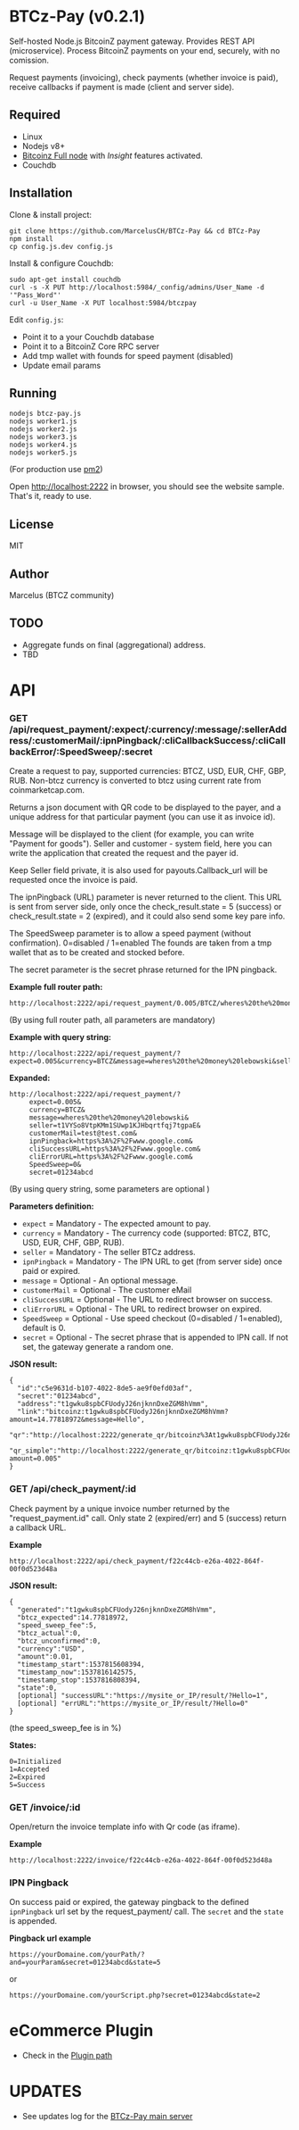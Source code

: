 BTCz-Pay (v0.2.1)
===================

Self-hosted Node.js BitcoinZ payment gateway. Provides REST API (microservice).
Process BitcoinZ payments on your end, securely, with no comission.

Request payments (invoicing), check payments (whether invoice is paid), receive callbacks if payment is made (client and server side).

Required
--------

* Linux
* Nodejs v8+  
* [Bitcoinz Full node](https://github.com/btcz/bitcoinz) with *Insight* features activated.
* Couchdb


Installation
------------





Clone & install project:
```
git clone https://github.com/MarcelusCH/BTCz-Pay && cd BTCz-Pay
npm install
cp config.js.dev config.js
```

Install & configure Couchdb:
```
sudo apt-get install couchdb
curl -s -X PUT http://localhost:5984/_config/admins/User_Name -d '"Pass_Word"'
curl -u User_Name -X PUT localhost:5984/btczpay
```

Edit `config.js`:
* Point it to a your Couchdb database
* Point it to a BitcoinZ Core RPC server
* Add tmp wallet with founds for speed payment (disabled)
* Update email params



Running
-------

```
nodejs btcz-pay.js
nodejs worker1.js
nodejs worker2.js
nodejs worker3.js
nodejs worker4.js
nodejs worker5.js
```
(For production use [pm2](https://www.npmjs.com/package/pm2))


Open [http://localhost:2222](http://localhost:2222) in browser, you should see the website sample.
That's it, ready to use.

License
-------

MIT

Author
------

Marcelus (BTCZ community)


TODO
----
- Aggregate funds on final (aggregational) address.
- TBD

API
===

### GET /api/request_payment/:expect/:currency/:message/:sellerAddress/:customerMail/:ipnPingback/:cliCallbackSuccess/:cliCallbackError/:SpeedSweep/:secret


Create a request to pay, supported currencies: BTCZ, USD, EUR, CHF, GBP, RUB. Non-btcz currency is converted to btcz using current rate from coinmarketcap.com.

Returns a json document with QR code to be displayed to the payer, and a unique address for that particular payment (you can use it as invoice id).

Message will be displayed to the client (for example, you can write "Payment for goods"). Seller and customer - system field, here you can write the application that created the request and the payer id.

Keep Seller field private, it is also used for payouts.Callback_url will be requested once the invoice is paid.

The ipnPingback (URL) parameter is never returned to the client. This URL is sent from server side, only once the check_result.state = 5 (success) or check_result.state = 2 (expired), and it could also send some key pare info.

The SpeedSweep parameter is to allow a speed payment (without confirmation). 0=disabled / 1=enabled
The founds are taken from a tmp wallet that as to be created and stocked before.

The secret parameter is the secret phrase returned for the IPN pingback.

**Example full router path:**
```
http://localhost:2222/api/request_payment/0.005/BTCZ/wheres%20the%20money%20lebowski/t1VYSo8VtpKMm1SUwp1KJHbqrtfqj7tgpaE/test@test.com/https%253A%252F%252Fwww.google.com/https%253A%252F%252Fwww.google.com/https%253A%252F%252Fwww.google.com/0/01234abcd
```
(By using full router path, all parameters are mandatory)

**Example with query string:**
```
http://localhost:2222/api/request_payment/?expect=0.005&currency=BTCZ&message=wheres%20the%20money%20lebowski&seller=t1VYSo8VtpKMm1SUwp1KJHbqrtfqj7tgpaE&customerMail=test@test.com&ipnPingback=https%3A%2F%2Fwww.google.com&cliSuccessURL=https%3A%2F%2Fwww.google.com&cliErrorURL=https%3A%2F%2Fwww.google.com&SpeedSweep=0&secret=01234abcd
```
**Expanded:**
```
http://localhost:2222/api/request_payment/?
     expect=0.005&
     currency=BTCZ&
     message=wheres%20the%20money%20lebowski&
     seller=t1VYSo8VtpKMm1SUwp1KJHbqrtfqj7tgpaE&
     customerMail=test@test.com&
     ipnPingback=https%3A%2F%2Fwww.google.com&
     cliSuccessURL=https%3A%2F%2Fwww.google.com&
     cliErrorURL=https%3A%2F%2Fwww.google.com&
     SpeedSweep=0&
     secret=01234abcd
```
(By using query string, some parameters are optional )

**Parameters definition:**
- `expect` = Mandatory - The expected amount to pay.
- `currency` = Mandatory - The currency code (supported: BTCZ, BTC, USD, EUR, CHF, GBP, RUB).
- `seller` = Mandatory - The seller BTCz address.
- `ipnPingback` = Mandatory - The IPN URL to get (from server side) once paid or expired.
- `message` = Optional - An optional message.
- `customerMail` = Optional - The customer eMail
- `cliSuccessURL` = Optional - The URL to redirect browser on success.
- `cliErrorURL` = Optional - The URL to redirect browser on expired.
- `SpeedSweep` = Optional - Use speed checkout (0=disabled / 1=enabled), default is 0.
- `secret` = Optional - The secret phrase that is appended to IPN call. If not set, the gateway generate a random one.

**JSON result:**
```
{
  "id":"c5e9631d-b107-4022-8de5-ae9f0efd03af",
  "secret":"01234abcd",
  "address":"t1gwku8spbCFUodyJ26njknnDxeZGM8hVmm",
  "link":"bitcoinz:t1gwku8spbCFUodyJ26njknnDxeZGM8hVmm?amount=14.77818972&message=Hello",
  "qr":"http://localhost:2222/generate_qr/bitcoinz%3At1gwku8spbCFUodyJ26njknnDxeZGM8hVmm%3Famount%3D14.77818972%26message%3DHello",
  "qr_simple":"http://localhost:2222/generate_qr/bitcoinz:t1gwku8spbCFUodyJ26njknnDxeZGM8hVmm?amount=0.005"
}
```

### GET /api/check_payment/:id


Check payment by a unique invoice number returned by the "request_payment.id" call. Only state 2 (expired/err) and 5 (success) return a callback URL.

**Example**
```
http://localhost:2222/api/check_payment/f22c44cb-e26a-4022-864f-00f0d523d48a
```

**JSON result:**
```
{
  "generated":"t1gwku8spbCFUodyJ26njknnDxeZGM8hVmm",
  "btcz_expected":14.77818972,
  "speed_sweep_fee":5,
  "btcz_actual":0,
  "btcz_unconfirmed":0,
  "currency":"USD",
  "amount":0.01,
  "timestamp_start":1537815608394,
  "timestamp_now":1537816142575,
  "timestamp_stop":1537816808394,
  "state":0,
  [optional] "successURL":"https://mysite_or_IP/result/?Hello=1",
  [optional] "errURL":"https://mysite_or_IP/result/?Hello=0"
}
```
(the speed_sweep_fee is in %)


**States:**
```
0=Initialized
1=Accepted
2=Expired
5=Success
```

### GET /invoice/:id

Open/return the invoice template info with Qr code (as iframe).

**Example**
```
http://localhost:2222/invoice/f22c44cb-e26a-4022-864f-00f0d523d48a
```

### IPN Pingback

On success paid or expired, the gateway pingback to the defined `ipnPingback` url set by the request_payment/ call. The `secret` and the `state` is appended.

**Pingback url example**
```
https://yourDomaine.com/yourPath/?and=yourParam&secret=01234abcd&state=5
```
or
```
https://yourDomaine.com/yourScript.php?secret=01234abcd&state=2
```

eCommerce Plugin
===

- Check in the [Plugin path](https://github.com/MarcelusCH/BTCz-Pay/tree/master/plugin)

UPDATES
=======

- See updates log for the [BTCz-Pay main server](https://github.com/MarcelusCH/BTCz-Pay/blob/master/UPDATES.md#BTCz-Pay-main-server)
